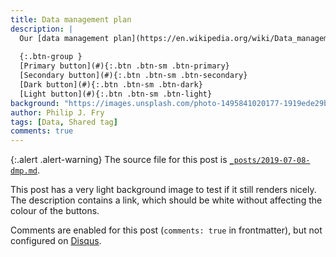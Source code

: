 ```yaml
---
title: Data management plan
description: |
  Our [data management plan](https://en.wikipedia.org/wiki/Data_management_plan) (`v1`) is now available.
  
  {:.btn-group }
  [Primary button](#){:.btn .btn-sm .btn-primary}
  [Secondary button](#){:.btn .btn-sm .btn-secondary}
  [Dark button](#){:.btn .btn-sm .btn-dark}
  [Light button](#){:.btn .btn-sm .btn-light}
background: "https://images.unsplash.com/photo-1495841020177-1919ede29bd8?ixid=eyJhcHBfaWQiOjEyMDd9&auto=format&fit=crop&w=1000&q=80"
author: Philip J. Fry
tags: [Data, Shared tag]
comments: true
---
```


{:.alert .alert-warning}
The source file for this post is [`_posts/2019-07-08-dmp.md`](https://raw.githubusercontent.com/peterdesmet/petridish/master/_posts/2019-07-08-dmp.md).

This post has a very light background image to test if it still renders nicely. The description contains a link, which should be white without affecting the colour of the buttons.

Comments are enabled for this post (`comments: true` in frontmatter), but not configured on [Disqus](https://disqus.com/).
